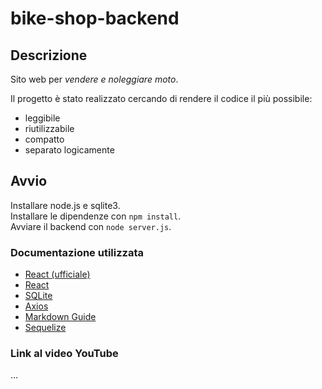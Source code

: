 # bike-shop-backend

## Descrizione
Sito web per _vendere e noleggiare moto_.  

Il progetto è stato realizzato cercando di rendere il codice il più possibile:
- leggibile
- riutilizzabile
- compatto
- separato logicamente

## Avvio
Installare node.js e sqlite3.  
Installare le dipendenze con `npm install`.  
Avviare il backend con `node server.js`.

### Documentazione utilizzata
- [React (ufficiale)](https://it.reactjs.org/docs/getting-started.html)
- [React](https://v5.reactrouter.com/core/guides/quick-start)
- [SQLite](https://www.sqlite.org/docs.html)
- [Axios](https://axios-http.com/docs/intro)
- [Markdown Guide](https://www.markdownguide.org/basic-syntax)
- [Sequelize](https://sequelize.org/master/index.html)

### Link al video YouTube
...